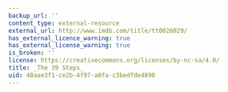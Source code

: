 ```yaml
---
backup_url: ''
content_type: external-resource
external_url: http://www.imdb.com/title/tt0026029/
has_external_licence_warning: true
has_external_license_warning: true
is_broken: ''
license: https://creativecommons.org/licenses/by-nc-sa/4.0/
title: _The 39 Steps_
uid: 48aae3f1-ce2b-4f97-a0fa-c3bedfde4890
---
```

